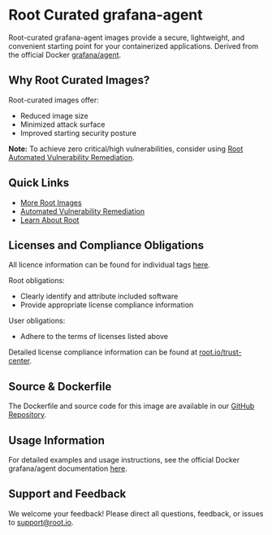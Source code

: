 # Root Curated grafana-agent

Root-curated grafana-agent images provide a secure, lightweight, and convenient starting point for your containerized applications. Derived from the official Docker [grafana/agent](https://hub.docker.com/r/grafana/agent).

## Why Root Curated Images?
Root-curated images offer:
- Reduced image size
- Minimized attack surface
- Improved starting security posture

**Note:** To achieve zero critical/high vulnerabilities, consider using [Root Automated Vulnerability Remediation](https://app.root.io).

## Quick Links
- [More Root Images](https://images.root.io)
- [Automated Vulnerability Remediation](https://app.root.io)
- [Learn About Root](https://www.root.io)

## Licenses and Compliance Obligations
All licence information can be found for individual tags [here](https://github.com/rootio-avr/public-image-catalog/tree/main/ubuntu/grafana-agent/).

Root obligations:
- Clearly identify and attribute included software
- Provide appropriate license compliance information

User obligations:
- Adhere to the terms of licenses listed above

Detailed license compliance information can be found at [root.io/trust-center](https://root.io/trust-center).

## Source & Dockerfile
The Dockerfile and source code for this image are available in our [GitHub Repository](https://github.com/rootio-avr/public-image-catalog/tree/main/ubuntu/grafana-agent/).

## Usage Information
For detailed examples and usage instructions, see the official Docker grafana/agent documentation [here](https://hub.docker.com/r/grafana/agent).

## Support and Feedback
We welcome your feedback! Please direct all questions, feedback, or issues to [support@root.io](mailto:support@root.io).